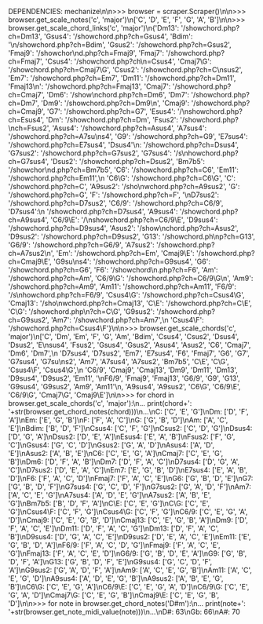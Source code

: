 DEPENDENCIES: mechanize\n\n\>\>\> browser = scraper.Scraper()\n\n\>\>\> browser.get_scale_notes('c', 'major')\n['C', 'D', 'E', 'F', 'G', 'A', 'B']\n\n\>\>\> browser.get_scale_chord_links('c', 'major')\n{'Dm13': '/showchord.php?ch=Dm13', 'Gsus4': '/showchord.php?ch=Gsus4', 'Bdim': '\n/showchord.php?ch=Bdim', 'Gsus2': '/showchord.php?ch=Gsus2', 'Fmaj9': '/showchor\nd.php?ch=Fmaj9', 'Fmaj7': '/showchord.php?ch=Fmaj7', 'Csus4': '/showchord.php?ch\n=Csus4', 'Cmaj7\\G': '/showchord.php?ch=Cmaj7\\G', 'Csus2': '/showchord.php?ch=C\nsus2', 'Em7': '/showchord.php?ch=Em7', 'Dm11': '/showchord.php?ch=Dm11', 'Fmaj13\n': '/showchord.php?ch=Fmaj13', 'Cmaj7': '/showchord.php?ch=Cmaj7', 'Dm6': '/show\nchord.php?ch=Dm6', 'Dm7': '/showchord.php?ch=Dm7', 'Dm9': '/showchord.php?ch=Dm9\n', 'Cmaj9': '/showchord.php?ch=Cmaj9', 'G7': '/showchord.php?ch=G7', 'Esus4': '/\nshowchord.php?ch=Esus4', 'Dm': '/showchord.php?ch=Dm', 'Fsus2': '/showchord.php?\nch=Fsus2', 'Asus4': '/showchord.php?ch=Asus4', 'A7sus4': '/showchord.php?ch=A7su\ns4', 'G9': '/showchord.php?ch=G9', 'E7sus4': '/showchord.php?ch=E7sus4', 'Dsus4'\n: '/showchord.php?ch=Dsus4', 'G7sus2': '/showchord.php?ch=G7sus2', 'G7sus4': '/s\nhowchord.php?ch=G7sus4', 'Dsus2': '/showchord.php?ch=Dsus2', 'Bm7b5': '/showchor\nd.php?ch=Bm7b5', 'C6': '/showchord.php?ch=C6', 'Em11': '/showchord.php?ch=Em11',\n 'C6\\G': '/showchord.php?ch=C6\\G', 'C': '/showchord.php?ch=C', 'A9sus2': '/sho\nwchord.php?ch=A9sus2', 'G': '/showchord.php?ch=G', 'F': '/showchord.php?ch=F', '\nD7sus2': '/showchord.php?ch=D7sus2', 'C6/9': '/showchord.php?ch=C6/9', 'D7sus4':\n '/showchord.php?ch=D7sus4', 'A9sus4': '/showchord.php?ch=A9sus4', 'C6/9\\E': '/\nshowchord.php?ch=C6/9\\E', 'D9sus4': '/showchord.php?ch=D9sus4', 'Asus2': '/show\nchord.php?ch=Asus2', 'D9sus2': '/showchord.php?ch=D9sus2', 'G13': '/showchord.ph\np?ch=G13', 'G6/9': '/showchord.php?ch=G6/9', 'A7sus2': '/showchord.php?ch=A7sus2\n', 'Em': '/showchord.php?ch=Em', 'Cmaj9\\E': '/showchord.php?ch=Cmaj9\\E', 'G9su\ns4': '/showchord.php?ch=G9sus4', 'G6': '/showchord.php?ch=G6', 'F6': '/showchord\n.php?ch=F6', 'Am': '/showchord.php?ch=Am', 'C6/9\\G': '/showchord.php?ch=C6/9\\G\n', 'Am9': '/showchord.php?ch=Am9', 'Am11': '/showchord.php?ch=Am11', 'F6/9': '/s\nhowchord.php?ch=F6/9', 'Csus4\\G': '/showchord.php?ch=Csus4\\G', 'Cmaj13': '/sho\nwchord.php?ch=Cmaj13', 'C\\E': '/showchord.php?ch=C\\E', 'C\\G': '/showchord.php\n?ch=C\\G', 'G9sus2': '/showchord.php?ch=G9sus2', 'Am7': '/showchord.php?ch=Am7',\n 'Csus4\\F': '/showchord.php?ch=Csus4\\F'}\n\n\>\>\> browser.get_scale_chords('c', 'major')\n['C', 'Dm', 'Em', 'F', 'G', 'Am', 'Bdim', 'Csus4', 'Csus2', 'Dsus4', 'Dsus2', 'E\nsus4', 'Fsus2', 'Gsus4', 'Gsus2', 'Asus4', 'Asus2', 'C6', 'Cmaj7', 'Dm6', 'Dm7',\n 'D7sus4', 'D7sus2', 'Em7', 'E7sus4', 'F6', 'Fmaj7', 'G6', 'G7', 'G7sus4', 'G7su\ns2', 'Am7', 'A7sus4', 'A7sus2', 'Bm7b5', 'C\\E', 'C\\G', 'Csus4\\F', 'Csus4\\G',\n 'C6/9', 'Cmaj9', 'Cmaj13', 'Dm9', 'Dm11', 'Dm13', 'D9sus4', 'D9sus2', 'Em11', '\nF6/9', 'Fmaj9', 'Fmaj13', 'G6/9', 'G9', 'G13', 'G9sus4', 'G9sus2', 'Am9', 'Am11'\n, 'A9sus4', 'A9sus2', 'C6\\G', 'C6/9\\E', 'C6/9\\G', 'Cmaj7\\G', 'Cmaj9\\E']\n\n\>\>\> for chord in browser.get_scale_chords('c', 'major'):\n...  print(chord+': '+str(browser.get_chord_notes(chord)))\n...\nC: ['C', 'E', 'G']\nDm: ['D', 'F', 'A']\nEm: ['E', 'G', 'B']\nF: ['F', 'A', 'C']\nG: ['G', 'B', 'D']\nAm: ['A', 'C', 'E']\nBdim: ['B', 'D', 'F']\nCsus4: ['C', 'F', 'G']\nCsus2: ['C', 'D', 'G']\nDsus4: ['D', 'G', 'A']\nDsus2: ['D', 'E', 'A']\nEsus4: ['E', 'A', 'B']\nFsus2: ['F', 'G', 'C']\nGsus4: ['G', 'C', 'D']\nGsus2: ['G', 'A', 'D']\nAsus4: ['A', 'D', 'E']\nAsus2: ['A', 'B', 'E']\nC6: ['C', 'E', 'G', 'A']\nCmaj7: ['C', 'E', 'G', 'B']\nDm6: ['D', 'F', 'A', 'B']\nDm7: ['D', 'F', 'A', 'C']\nD7sus4: ['D', 'G', 'A', 'C']\nD7sus2: ['D', 'E', 'A', 'C']\nEm7: ['E', 'G', 'B', 'D']\nE7sus4: ['E', 'A', 'B', 'D']\nF6: ['F', 'A', 'C', 'D']\nFmaj7: ['F', 'A', 'C', 'E']\nG6: ['G', 'B', 'D', 'E']\nG7: ['G', 'B', 'D', 'F']\nG7sus4: ['G', 'C', 'D', 'F']\nG7sus2: ['G', 'A', 'D', 'F']\nAm7: ['A', 'C', 'E', 'G']\nA7sus4: ['A', 'D', 'E', 'G']\nA7sus2: ['A', 'B', 'E', 'G']\nBm7b5: ['B', 'D', 'F', 'A']\nC\E: ['C', 'E', 'G']\nC\G: ['C', 'E', 'G']\nCsus4\F: ['C', 'F', 'G']\nCsus4\G: ['C', 'F', 'G']\nC6/9: ['C', 'E', 'G', 'A', 'D']\nCmaj9: ['C', 'E', 'G', 'B', 'D']\nCmaj13: ['C', 'E', 'G', 'B', 'A']\nDm9: ['D', 'F', 'A', 'C', 'E']\nDm11: ['D', 'F', 'A', 'C', 'G']\nDm13: ['D', 'F', 'A', 'C', 'B']\nD9sus4: ['D', 'G', 'A', 'C', 'E']\nD9sus2: ['D', 'E', 'A', 'C', 'E']\nEm11: ['E', 'G', 'B', 'D', 'A']\nF6/9: ['F', 'A', 'C', 'D', 'G']\nFmaj9: ['F', 'A', 'C', 'E', 'G']\nFmaj13: ['F', 'A', 'C', 'E', 'D']\nG6/9: ['G', 'B', 'D', 'E', 'A']\nG9: ['G', 'B', 'D', 'F', 'A']\nG13: ['G', 'B', 'D', 'F', 'E']\nG9sus4: ['G', 'C', 'D', 'F', 'A']\nG9sus2: ['G', 'A', 'D', 'F', 'A']\nAm9: ['A', 'C', 'E', 'G', 'B']\nAm11: ['A', 'C', 'E', 'G', 'D']\nA9sus4: ['A', 'D', 'E', 'G', 'B']\nA9sus2: ['A', 'B', 'E', 'G', 'B']\nC6\G: ['C', 'E', 'G', 'A']\nC6/9\E: ['C', 'E', 'G', 'A', 'D']\nC6/9\G: ['C', 'E', 'G', 'A', 'D']\nCmaj7\G: ['C', 'E', 'G', 'B']\nCmaj9\E: ['C', 'E', 'G', 'B', 'D']\n\n\>\>\> for note in browser.get_chord_notes('D#m'):\n...  print(note+': '+str(browser.get_note_midi_value(note)))\n...\nD#: 63\nGb: 66\nA#: 70